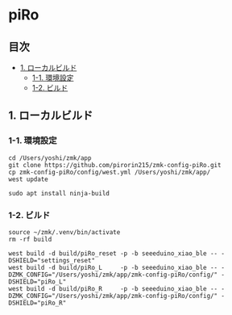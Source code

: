 # piRo

## 目次
  - [1. ローカルビルド](#1-ローカルビルド)
    - [1-1. 環境設定](#1-1-環境設定)
    - [1-2. ビルド](#1-2-ビルド)

## 1. ローカルビルド

### 1-1. 環境設定

```
cd /Users/yoshi/zmk/app
git clone https://github.com/pirorin215/zmk-config-piRo.git
cp zmk-config-piRo/config/west.yml /Users/yoshi/zmk/app/
west update

sudo apt install ninja-build
```

### 1-2. ビルド

```
source ~/zmk/.venv/bin/activate
rm -rf build

west build -d build/piRo_reset -p -b seeeduino_xiao_ble -- -DSHIELD="settings_reset"
west build -d build/piRo_L     -p -b seeeduino_xiao_ble -- -DZMK_CONFIG="/Users/yoshi/zmk/app/zmk-config-piRo/config/" -DSHIELD="piRo_L"
west build -d build/piRo_R     -p -b seeeduino_xiao_ble -- -DZMK_CONFIG="/Users/yoshi/zmk/app/zmk-config-piRo/config/" -DSHIELD="piRo_R"

```
